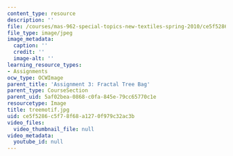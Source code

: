 ```yaml
---
content_type: resource
description: ''
file: /courses/mas-962-special-topics-new-textiles-spring-2010/ce5f5286c5f78f68a1270f979c32ac3b_treemotif.jpg
file_type: image/jpeg
image_metadata:
  caption: ''
  credit: ''
  image-alt: ''
learning_resource_types:
- Assignments
ocw_type: OCWImage
parent_title: 'Assignment 3: Fractal Tree Bag'
parent_type: CourseSection
parent_uid: 5af02bea-0868-c0fa-845e-79cc65770c1e
resourcetype: Image
title: treemotif.jpg
uid: ce5f5286-c5f7-8f68-a127-0f979c32ac3b
video_files:
  video_thumbnail_file: null
video_metadata:
  youtube_id: null
---
```

